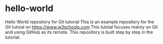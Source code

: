 # hello-world
Hello World repository for Git tutorial
This is an example repository for the Git tutoial on https://www.w3schools.com
This tutoial focuses mainly on Git and using GitHub as its remote.
This repository is built step by step in the tutorial.
